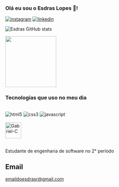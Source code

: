 ### Olá eu sou o Esdras Lopes 👋!

[![instagram](https://img.shields.io/badge/Instagram-E4405F?style=for-the-badge&logo=instagram&logoColor=white)](https://www.instagram.com/esdrasslopes/)
[![linkedin](https://img.shields.io/badge/LinkedIn-0077B5?style=for-the-badge&logo=linkedin&logoColor=white)](https://www.linkedin.com/in/esdras-lopes-rocha/)


  ![ Esdras GitHub stats](https://github-readme-stats.vercel.app/api?username=esdrasslopes&show_icons=true&theme=radical)
<div style="display: flex; justify-content: space-between;">
  <img src="https://github-readme-stats.vercel.app/api/top-langs/?username=esdrasslopes&layout=compact&theme=github_dark" height="160">
</div>

 
### Tecnologias que uso no meu dia

<div style="display: inline_block"> <br/>
<img src ="https://img.shields.io/badge/HTML5-E34F26?style=for-the-badge&logo=html5&logoColor=white" alt="html5" >
<img src ="https://img.shields.io/badge/CSS3-1572B6?style=for-the-badge&logo=css3&logoColor=white" alt="css3" >
<img src ="https://img.shields.io/badge/JavaScript-F7DF1E?style=for-the-badge&logo=javascript&logoColor=black" alt="javascript"> </br>
</br>
<img align="center" alt="Gabriel-C" height="50" width="50" src="https://cdn.jsdelivr.net/gh/devicons/devicon/icons/c/c-original.svg">
</div> <br/>

Estudante de engenharia de software no 2° período

## Email
emaildoesdrasr@gmail.com






